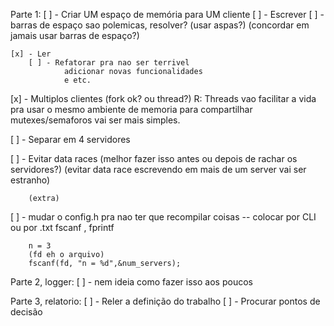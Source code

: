 Parte 1:
[ ] - Criar UM espaço de memória para UM cliente
    [ ] - Escrever
        [ ] - barras de espaço sao polemicas, resolver?
                (usar aspas?)
                (concordar em jamais usar barras de espaço?)

    [x] - Ler
        [ ] - Refatorar pra nao ser terrivel
                adicionar novas funcionalidades
                e etc.

[x] - Multiplos clientes
    (fork ok? ou thread?)
    R: Threads vao facilitar a vida pra usar o mesmo ambiente de memoria
        para compartilhar mutexes/semaforos vai ser mais simples.

[ ] - Separar em 4 servidores

[ ] - Evitar data races
    (melhor fazer isso antes ou depois de rachar os servidores?)
    (evitar data race escrevendo em mais de um server vai ser estranho)

        (extra)
[ ] - mudar o config.h pra nao ter que recompilar coisas
        -- colocar por CLI ou por .txt
        fscanf , fprintf

        n = 3
        (fd eh o arquivo)
        fscanf(fd, "n = %d",&num_servers);


Parte 2, logger:
[ ] - nem ideia como fazer isso aos poucos


Parte 3, relatorio:
[ ] - Reler a definição do trabalho
[ ] - Procurar pontos de decisão
